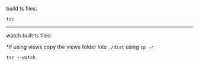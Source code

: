 build ts files:

`tsc`

---

watch built ts files:

\*if using views copy the views folder into `./dist` using `cp -r`

`tsc --watch`
